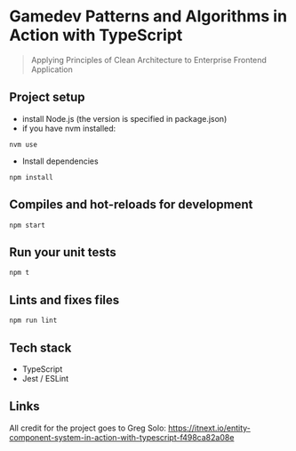 # Gamedev Patterns and Algorithms in Action with TypeScript

> Applying Principles of Clean Architecture to Enterprise Frontend Application

## Project setup
- install Node.js (the version is specified in package.json)
- if you have nvm installed: 
```
nvm use
```
- Install dependencies
```
npm install
```

## Compiles and hot-reloads for development
```
npm start
```

## Run your unit tests
```
npm t
```
## Lints and fixes files
```
npm run lint
```

## Tech stack
- TypeScript 
- Jest / ESLint

## Links
All credit for the project goes to Greg Solo:
https://itnext.io/entity-component-system-in-action-with-typescript-f498ca82a08e
